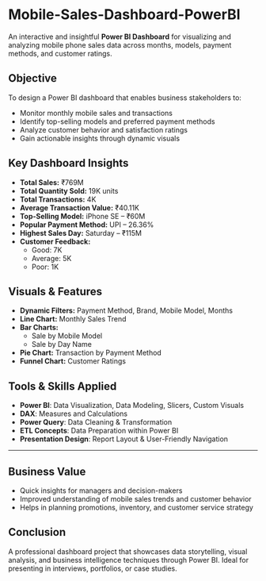 # Mobile-Sales-Dashboard-PowerBI

An interactive and insightful **Power BI Dashboard** for visualizing and analyzing mobile phone sales data across months, models, payment methods, and customer ratings.

## Objective

To design a Power BI dashboard that enables business stakeholders to:

- Monitor monthly mobile sales and transactions  
- Identify top-selling models and preferred payment methods  
- Analyze customer behavior and satisfaction ratings  
- Gain actionable insights through dynamic visuals

## Key Dashboard Insights

- **Total Sales:** ₹769M  
- **Total Quantity Sold:** 19K units  
- **Total Transactions:** 4K  
- **Average Transaction Value:** ₹40.11K  
- **Top-Selling Model:** iPhone SE – ₹60M  
- **Popular Payment Method:** UPI – 26.36%  
- **Highest Sales Day:** Saturday – ₹115M  
- **Customer Feedback:**  
  - Good: 7K  
  - Average: 5K  
  - Poor: 1K  

## Visuals & Features

- **Dynamic Filters:** Payment Method, Brand, Mobile Model, Months  
- **Line Chart:** Monthly Sales Trend  
- **Bar Charts:**  
  - Sale by Mobile Model  
  - Sale by Day Name  
- **Pie Chart:** Transaction by Payment Method  
- **Funnel Chart:** Customer Ratings  

## Tools & Skills Applied

- **Power BI**: Data Visualization, Data Modeling, Slicers, Custom Visuals  
- **DAX**: Measures and Calculations  
- **Power Query**: Data Cleaning & Transformation  
- **ETL Concepts**: Data Preparation within Power BI  
- **Presentation Design**: Report Layout & User-Friendly Navigation

---

## Business Value

- Quick insights for managers and decision-makers  
- Improved understanding of mobile sales trends and customer behavior  
- Helps in planning promotions, inventory, and customer service strategy



## Conclusion

A professional dashboard project that showcases data storytelling, visual analysis, and business intelligence techniques through Power BI. Ideal for presenting in interviews, portfolios, or case studies.



